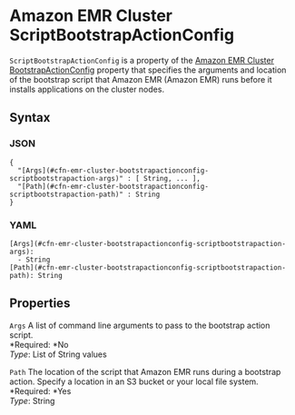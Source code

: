 # Amazon EMR Cluster ScriptBootstrapActionConfig<a name="aws-properties-emr-cluster-bootstrapactionconfig-scriptbootstrapactionconfig"></a>

`ScriptBootstrapActionConfig` is a property of the [Amazon EMR Cluster BootstrapActionConfig](aws-properties-emr-cluster-bootstrapactionconfig.md) property that specifies the arguments and location of the bootstrap script that Amazon EMR \(Amazon EMR\) runs before it installs applications on the cluster nodes\.

## Syntax<a name="w3ab2c21c14d965b5"></a>

### JSON<a name="aws-properties-emr-cluster-bootstrapactionconfig-scriptbootstrapactionconfig-syntax.json"></a>

```
{
  "[Args](#cfn-emr-cluster-bootstrapactionconfig-scriptbootstrapaction-args)" : [ String, ... ],
  "[Path](#cfn-emr-cluster-bootstrapactionconfig-scriptbootstrapaction-path)" : String
}
```

### YAML<a name="aws-properties-emr-cluster-bootstrapactionconfig-scriptbootstrapactionconfig-syntax.yaml"></a>

```
[Args](#cfn-emr-cluster-bootstrapactionconfig-scriptbootstrapaction-args):
  - String
[Path](#cfn-emr-cluster-bootstrapactionconfig-scriptbootstrapaction-path): String
```

## Properties<a name="w3ab2c21c14d965b7"></a>

`Args`  <a name="cfn-emr-cluster-bootstrapactionconfig-scriptbootstrapaction-args"></a>
A list of command line arguments to pass to the bootstrap action script\.  
*Required: *No  
*Type*: List of String values

`Path`  <a name="cfn-emr-cluster-bootstrapactionconfig-scriptbootstrapaction-path"></a>
The location of the script that Amazon EMR runs during a bootstrap action\. Specify a location in an S3 bucket or your local file system\.  
*Required: *Yes  
*Type*: String